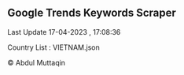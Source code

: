 

## Google Trends Keywords Scraper 
 
Last Update 17-04-2023 , 17:08:36

Country List :
VIETNAM.json



© Abdul Muttaqin 
